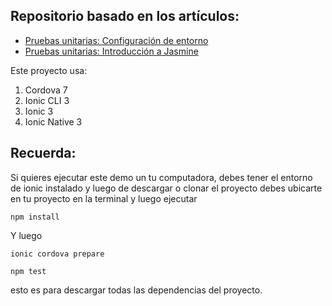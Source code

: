 ## Repositorio basado en los artículos:

- [Pruebas unitarias: Configuración de entorno](https://www.ion-book.com/blog/ionic2/unit-test-config-ionic/)
- [Pruebas unitarias: Introducción a Jasmine](https://www.ion-book.com/blog/ionic2/intro-jasmine/)

Este proyecto usa:

1. Cordova 7
1. Ionic CLI 3
1. Ionic 3
1. Ionic Native 3

## Recuerda:

Si quieres ejecutar este demo un tu computadora, debes tener el entorno de ionic instalado y luego de descargar o clonar el proyecto debes ubicarte en tu proyecto en la terminal y luego ejecutar

```
npm install
````

Y luego

```
ionic cordova prepare
```

```
npm test
```

esto es para descargar todas las dependencias del proyecto.

